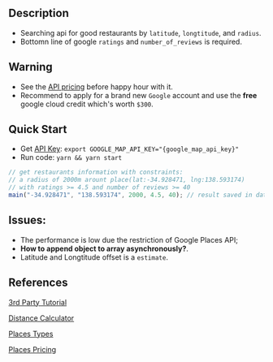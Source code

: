 ## Description
- Searching api for good restaurants by `latitude`, `longtitude`, and `radius`.
- Bottomn line of google `ratings` and `number_of_reviews` is required.

## Warning
- See the [API pricing](https://cloud.google.com/maps-platform/pricing/sheet/) before happy hour with it.
- Recommend to apply for a brand new `Google` account and use the **free** google cloud credit which's worth `$300`.

## Quick Start
- Get [API Key](https://developers.google.com/maps/documentation/javascript/get-api-key): `export GOOGLE_MAP_API_KEY="{google_map_api_key}"`
- Run code: `yarn && yarn start`
```javascript
// get restaurants information with constraints:
// a radius of 2000m arount place(lat:-34.928471, lng:138.593174)
// with ratings >= 4.5 and number of reviews >= 40
main("-34.928471", "138.593174", 2000, 4.5, 40); // result saved in data/places.csv
```

## Issues:
- The performance is low due the restriction of Google Places API;
- **How to append object to array asynchronously?**.
- Latitude and Longtitude offset is a `estimate`.


## References
[3rd Party Tutorial](https://python.gotrained.com/google-places-api-extracting-location-data-reviews/)

[Distance Calculator](https://www.geodatasource.com/distance-calculator)

[Places Types](https://developers.google.com/places/web-service/supported_types)

[Places Pricing](https://cloud.google.com/maps-platform/pricing/sheet/)
